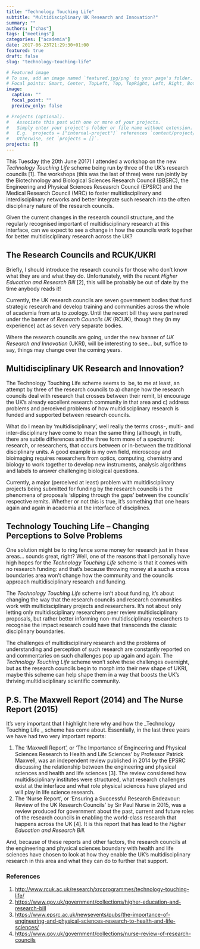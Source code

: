 ```yaml
---
title: "Technology Touching Life"
subtitle: "Multidisciplinary UK Research and Innovation?"
summary: ""
authors: ["chas"]
tags: ["meetings"]
categories: ["academia"]
date: 2017-06-23T21:29:30+01:00
featured: true
draft: false
slug: "technology-touching-life"

# Featured image
# To use, add an image named `featured.jpg/png` to your page's folder.
# Focal points: Smart, Center, TopLeft, Top, TopRight, Left, Right, BottomLeft, Bottom, BottomRight.
image:
  caption: ""
  focal_point: ""
  preview_only: false

# Projects (optional).
#   Associate this post with one or more of your projects.
#   Simply enter your project's folder or file name without extension.
#   E.g. `projects = ["internal-project"]` references `content/project/deep-learning/index.md`.
#   Otherwise, set `projects = []`.
projects: []
---
```

This Tuesday (the 20th June 2017) I attended a workshop on the new _Technology Touching Life_ scheme being run by three of the UK&#8217;s research councils [1]. The workshops (this was the last of three) were run jointly by the Biotechnology and Biological Sciences Research Council (BBSRC), the Engineering and Physical Sciences Reseasrch Council (EPSRC) and the Medical Research Council (MRC) to foster multidisciplinary and interdisciplinary networks and better integrate such research into the often disciplinary nature of the research councils.

Given the current changes in the research council structure, and the regularly recognised important of multidisciplinary research at this interface, can we expect to see a change in how the councils work together for better multidisciplinary research across the UK?

<!--more-->

## The Research Councils and RCUK/UKRI

Briefly, I should introduce the research councils for those who don&#8217;t know what they are and what they do. Unfortunately, with the recent _Higher Education and Research Bill_ [2], this will be probably be out of date by the time anybody reads it!

Currently, the UK research councils are seven government bodies that fund strategic research and develop training and communities across the whole of academia from arts to zoology. Until the recent bill they were partnered under the banner of _Research Councils UK_ (RCUK), though they (in my experience) act as seven very separate bodies.

Where the research councils are going, under the new banner of _UK Research and Innovation_ (UKRI), will be interesting to see&#8230; but, suffice to say, things may change over the coming years.

## Multidisciplinary UK Research and Innovation?

The Technology Touching Life scheme seems to  be, to me at least, an attempt by three of the research councils to a) change how the research councils deal with research that crosses between their remit, b) encourage the UK&#8217;s already excellent research community in that area and c) address problems and perceived problems of how multidisciplinary research is funded and supported between research councils.

What do I mean by &#8216;multidisciplinary&#8217;, well really the terms cross-, multi- and inter-disciplinary have come to mean the same thing (although, in truth, there are subtle differences and the three form more of a spectrum): research, or researchers, that occurs between or in-between the traditional disciplinary units. A good example is my own field, microscopy and bioimaging requires researchers from optics, computing, chemistry and biology to work together to develop new instruments, analysis algorithms and labels to answer challenging biological questions.

Currently, a major (perceived at least) problem with multidisciplinary projects being submitted for funding by the research councils is the phenomena of proposals &#8216;slipping through the gaps&#8217; between the councils&#8217; respective remits. Whether or not this is true, it&#8217;s something that one hears again and again in academia at the interface of disciplines.

## Technology Touching Life &#8211; Changing Perceptions to Solve Problems

One solution might be to ring fence some money for research just in these areas&#8230; sounds great, right? Well, one of the reasons that I personally have high hopes for the _Technology Touching Life_ scheme is that it comes with no research funding: and that&#8217;s because throwing money at a such a cross boundaries area won&#8217;t change how the community and the councils approach multidisciplinary research and funding.

The _Technology Touching Life_ scheme isn&#8217;t about funding, it&#8217;s about changing the way that the research councils and research communities work with multidisciplinary projects and researchers. It&#8217;s not about only letting only multidisciplinary researchers peer review multidisciplinary proposals, but rather better informing non-multidisciplinary researchers to recognise the impact research could have that transcends the classic disciplinary boundaries.

The challenges of multidisciplinary research and the problems of understanding and perception of such research are constantly reported on and commentaries on such challenges pop up again and again. The _Technology Touching Life_ scheme won&#8217;t solve these challenges overnight, but as the research councils begin to morph into their new shape of UKRI, maybe this scheme can help shape them in a way that boosts the UK&#8217;s thriving multidisciplinary scientific community.

## P.S. The Maxwell Report (2014) and The Nurse Report (2015)

It&#8217;s very important that I highlight here why and how the _Technology Touching Life _ scheme has come about. Essentially, in the last three years we have had two very important reports:

  1. The &#8216;Maxwell Report&#8217;, or &#8216;The Importance of Engineering and Physical Sciences Research to Health and Life Sciences&#8217; by Professor Patrick Maxwell, was an independent review published in 2014 by the EPSRC discussing the relationship between the engineering and physical sciences and health and life sciences [3]. The review considered how multidisciplinary institutes were structured, what research challenges exist at the interface and what role physical sciences have played and will play in life science research.
  2. The &#8216;Nurse Report&#8217;, or &#8216;Ensuring a Successful Research Endeavour: Review of the UK Research Councils&#8217; by Sir Paul Nurse in 2015, was a review produced for government about the past, current and future roles of the research councils in enabling the world-class research that happens across the UK [4]. It is this report that has lead to the _Higher Education and Research Bill._

And, because of these reports and other factors, the research councils at the engineering and physical sciences boundary with health and life sciences have chosen to look at how they enable the UK&#8217;s multidisciplinary research in this area and what they can do to further that support.

### References

  1. <a href="http://www.rcuk.ac.uk/research/xrcprogrammes/technology-touching-life/" target="_blank" rel="noopener">http://www.rcuk.ac.uk/research/xrcprogrammes/technology-touching-life/</a>
  2. <a href="https://www.gov.uk/government/collections/higher-education-and-research-bill" target="_blank" rel="noopener">https://www.gov.uk/government/collections/higher-education-and-research-bill</a>
  3. <a href="https://www.epsrc.ac.uk/newsevents/pubs/the-importance-of-engineering-and-physical-sciences-research-to-health-and-life-sciences/" target="_blank" rel="noopener">https://www.epsrc.ac.uk/newsevents/pubs/the-importance-of-engineering-and-physical-sciences-research-to-health-and-life-sciences/</a>
  4. <a href="https://www.gov.uk/government/collections/nurse-review-of-research-councils" target="_blank" rel="noopener">https://www.gov.uk/government/collections/nurse-review-of-research-councils</a>
